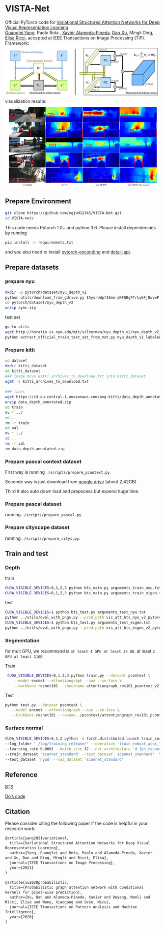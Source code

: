 # VISTA-Net
Official PyTorch code for [Variational Structured Attention Networks for Deep Visual Representation Learning](https://arxiv.org/pdf/2103.03510.pdf). <br>
[Guanglei Yang](https://scholar.google.com/citations?user=DHgNKnAAAAAJ&hl=en), Paolo Rota , [Xavier Alameda-Pineda](http://xavirema.eu/students/), [Dan Xu](https://www.danxurgb.net/), Mingli Ding, [Elisa Ricci](https://scholar.google.com/citations?hl=en&user=xf1T870AAAAJ&view_op=list_works&sortby=pubdate), accepted at IEEE Transactions on Image Processing (TIP). <br>
Framework:
![image]( ./img/vista-net-inference.jpg)
visualization results: 
![image]( ./img/vis.png)

## Prepare Environment
```bash
git clone https://github.com/ygjwd12345/VISTA-Net.git
cd VISTA-net/
```

This code needs Pytorch 1.0+ and python 3.6. Please install dependencies by running
```bash
pip install -r requirements.txt
```
 and you also need to install [pytorch-enconding](https://github.com/zhanghang1989/PyTorch-Encoding) and [detail-api](https://github.com/zhanghang1989/detail-api).
## Prepare datasets
### prepare nyu
```bash
mkdir -p pytorch/dataset/nyu_depth_v2
python utils/download_from_gdrive.py 1AysroWpfISmm-yRFGBgFTrLy6FjQwvwP pytorch/dataset/nyu_depth_v2/sync.zip
cd pytorch/dataset/nyu_depth_v2
unzip sync.zip
```
test set
```bash
go to utils
wget http://horatio.cs.nyu.edu/mit/silberman/nyu_depth_v2/nyu_depth_v2_labeled.mat
python extract_official_train_test_set_from_mat.py nyu_depth_v2_labeled.mat splits.mat ../pytorch/dataset/nyu_depth_v2/official_splits/

```
### Prepare kitti
```bash
cd dataset
mkdir kitti_dataset
cd kitti_dataset
### image move kitti_archives_to_download.txt into kitti_dataset
wget -i kitti_archives_to_download.txt

### label
wget https://s3.eu-central-1.amazonaws.com/avg-kitti/data_depth_annotated.zip
unzip data_depth_annotated.zip
cd train
mv * ../
cd ..  
rm -r train
cd val
mv * ../
cd ..
rm -r val
rm data_depth_annotated.zip
```
### Prepare pascal context dataset

First way is running `./scripts/prepare_pcontext.py`.

Seconde way is just download from [google drive](https://drive.google.com/open?id=13TLw6TR22K8CwUOOLEvPyOJ9SnjUg0Tx) (about 2.42GB).

Third it also auto down load and prepocess but expend huge time.
### Prepare pascal dataset
 running `./scripts/prepare_pascal.py`.
 
### Prepare cityscape dataset
 running `./scripts/prepare_citys.py`.

## Train and test

### Depth
train
```bash
CUDA_VISIBLE_DEVICES=0,1,2,3 python bts_main.py arguments_train_nyu.txt
CUDA_VISIBLE_DEVICES=0,1,2,3 python bts_main.py arguments_train_eigen.txt
```
 test
```bash
CUDA_VISIBLE_DEVICES=1 python bts_test.py arguments_test_nyu.txt
python ../utils/eval_with_pngs.py --pred_path vis_att_bts_nyu_v2_pytorch_att/raw/ --gt_path ../../dataset/nyu_depth_v2/official_splits/test/ --dataset nyu --min_depth_eval 1e-3 --max_depth_eval 10 --eigen_crop
CUDA_VISIBLE_DEVICES=1 python bts_test.py arguments_test_eigen.txt
python ../utils/eval_with_pngs.py --pred_path vis_att_bts_eigen_v2_pytorch_att/raw/ --gt_path ./dataset/kitti_dataset/ --dataset kitti --min_depth_eval 1e-3 --max_depth_eval 80 --do_kb_crop --garg_crop
```
### Segmentation
for mult GPU, we recommand is `at least 4 GPU at least 24 GB`. at least `2 GPU at least 11GB`

Train
```bash
 CUDA_VISIBLE_DEVICES=0,1,2,3 python train.py --dataset pcontext \
    --model encnet --attentiongraph --aux --se-loss \
    --backbone resnet101 --checkname attentiongraph_res101_pcontext_v2
 ```
 Test
 ```bash
 python test.py --dataset pcontext \
    --model encnet --attentiongraph --aux --se-loss \
    --backbone resnet101 --resume ./pcontext/attentiongraph_res101_pcontext_v2/model_best.pth.tar --split val --mode testval --ms
 ```
### Surface normal
 ```bash
CUDA_VISIBLE_DEVICES=0,1,2 python -m torch.distributed.launch train_surface_normal.py\
 --log_folder './log/training_release/' --operation 'train_robust_acos_loss' \
 --learning_rate 0.0001 --batch_size 32 --net_architecture 'd_fpn_resnext101' \
 --train_dataset 'scannet_standard' --test_dataset 'scannet_standard'  \
 --test_dataset 'nyud' --val_dataset 'scannet_standard'
 ```

## Reference
[BTS](https://github.com/cogaplex-bts/bts)

[Do‘s code](https://github.com/MARSLab-UMN/TiltedImageSurfaceNormal)


## Citation
Please consider citing the following paper if the code is helpful in your research work:
```
@article{yang2021variational,
  title={Variational Structured Attention Networks for Deep Visual Representation Learning},
  author={Yang, Guanglei and Rota, Paolo and Alameda-Pineda, Xavier and Xu, Dan and Ding, Mingli and Ricci, Elisa},
  journal={IEEE Transactions on Image Processing},
  year={2021}
}

@article{xu2020probabilistic,
  title={Probabilistic graph attention network with conditional kernels for pixel-wise prediction},
  author={Xu, Dan and Alameda-Pineda, Xavier and Ouyang, Wanli and Ricci, Elisa and Wang, Xiaogang and Sebe, Nicu},
  journal={IEEE Transactions on Pattern Analysis and Machine Intelligence},
  year={2020}
}
```
